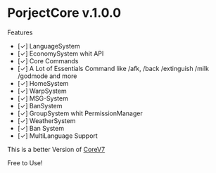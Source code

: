 # PorjectCore v.1.0.0

Features 
- [✓] LanguageSystem
- [✓] EconomySystem whit API
- [✓] Core Commands
- [✓] A Lot of Essentials Command like /afk, /back /extinguish /milk /godmode and more
- [✓] HomeSystem
- [✓] WarpSystem
- [✓] MSG-System
- [✓] BanSystem
- [✓] GroupSystem whit PermissionManager
- [✓] WeatherSystem
- [✓] Ban System
- [✓] MultiLanguage Support

This is a better Version of [CoreV7](https://github.com/note3crafter/CoreV7-PM5)

Free to Use!
